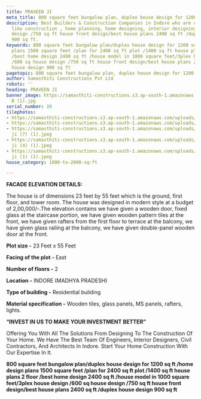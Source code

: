 ```yaml
---
title: PRAVEEN JI
meta_title: 800 square feet bungalow plan, duplex house design for 1200 sq ft.
description: Best Builders & Construction Companies in Indore who are offering services
  like construction , home planning, home designing, interior designing. 600 sq house
  design /750 sq ft house front design/best house plans 2400 sq ft /duplex house design
  900 sq ft.
keywords: 800 square feet bungalow plan/duplex house design for 1200 sq ft /home design
  plans 1500 square feet /plan for 2400 sq ft plot /1400 sq ft house plans 2 floor
  /best home design 2400 sq ft /house model in 1000 square feet/3plex house design
  /600 sq house design /750 sq ft house front design/best house plans 2400 sq ft /duplex
  house design 900 sq ft
pagetopic: 800 square feet bungalow plan, duplex house design for 1200 sq ft.
author: Samasthiti Constructions Pvt Ltd
robots: ''
heading: PRAVEEN JI
banner_image: https://samasthiti-constructions.s3.ap-south-1.amazonaws.com/uploads/praveen
  B (1).jpg
serial_number: 19
tilephotos:
- https://samasthiti-constructions.s3.ap-south-1.amazonaws.com/uploads/praveen C (1).jpg
- https://samasthiti-constructions.s3.ap-south-1.amazonaws.com/uploads/praveen B (1).jpg
- https://samasthiti-constructions.s3.ap-south-1.amazonaws.com/uploads/praveen gajgome
  ji (7) (1).jpeg
- https://samasthiti-constructions.s3.ap-south-1.amazonaws.com/uploads/praveen gajgome
  ji (4) (1).jpeg
- https://samasthiti-constructions.s3.ap-south-1.amazonaws.com/uploads/praveen gajgome
  ji (1) (1).jpeg
house_category: 1000-to-2000-sq-ft

---
```

**FACADE ELEVATION DETAILS:**

The house is of dimensions 23 feet by 55 feet which is the ground, first floor, and tower room. The house was designed in modern style at a budget of 2,00,000/-.The elevation contains we have given a wooden door, fixed glass at the staircase portion, we have given wooden pattern tiles at the front, we have given rafters from the first floor to terrace at the balcony, we have given glass railing at the balcony, we have given double-panel wooden door at the front.

**Plot size -** 23 Feet x 55 Feet

**Facing of the plot -** East

**Number of floors -** 2

**Location -** INDORE (MADHYA PRADESH)

**Type of building -** Residential building

**Material specification -** Wooden tiles, glass panels, MS panels, rafters, lights.

  
**“INVEST IN US TO MAKE YOUR INVESTMENT BETTER”**

Offering You With All The Solutions From Designing To The Construction Of Your Home. We Have The Best Team Of Engineers, Interior Designers, Civil Contractors, And Architects In Indore. Start Your Home Construction With Our Expertise In It.

**800 square feet bungalow plan/duplex house design for 1200 sq ft /home design plans 1500 square feet /plan for 2400 sq ft plot /1400 sq ft house plans 2 floor /best home design 2400 sq ft /house model in 1000 square feet/3plex house design /600 sq house design /750 sq ft house front design/best house plans 2400 sq ft /duplex house design 900 sq ft**